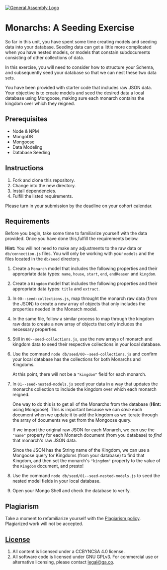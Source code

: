 [![General Assembly Logo](https://camo.githubusercontent.com/1a91b05b8f4d44b5bbfb83abac2b0996d8e26c92/687474703a2f2f692e696d6775722e636f6d2f6b6538555354712e706e67)](https://generalassemb.ly/education/web-development-immersive)

# Monarchs: A Seeding Exercise

So far in this unit, you have spent some time creating models and seeding data
into your database. Seeding data can get a little more complicated when you have
nested models, or models that constain subdocuments consisting of other collections of data.

In this exercise, you will need to consider how to structure your Schema, and subsequently seed your database so that we can nest these two data sets.

You have been provided with starter code that includes raw JSON data. Your objective is to create models and seed the desired data a local database using Mongoose, making sure each monarch contains the kingdom
over which they reigned.

## Prerequisites

- Node & NPM
- MongoDB
- Mongoose
- Data Modeling
- Database Seeding

## Instructions

1. Fork and clone this repository.
1. Change into the new directory.
1. Install dependencies.
1. Fulfill the listed requirements.

Please turn in your submission by the deadline on your cohort calendar.

## Requirements

Before you begin, take some time to familiarize yourself with the data provided.
Once you have done this,fulfill the requirements below.

**Hint:** You will not need to make any adjustments to the raw data or `db/connection.js` files. You will only be working with your `models` and the files located in the `db/seed` directory.

1. Create a `Monarch` model that includes the following properties and their appropriate data types: `name`, `house`, `start`, `end`, `endReason` and `kingdom`.

1. Create a `Kingdom` model that includes the following properties and their appropriate data types: `title` and `extract`.

1. In `00--seed-collections.js`, map throught the monarch raw data (from the
   JSON) to create a new array of objects that only includes the properties
   needed in the Monarch model.

1. In the same file, follow a similar process to map through the kingdom raw
   data to create a new array of objects that only includes the necessary
   properties.

1. Still in `00--seed-collections.js`, use the new arrays of monarch and kingdom
   data to seed their respective collections in your local database.

1. Use the command `node db/seed/00--seed-collections.js` and confirm your local database
   has the collections for both Monarchs and Kingdoms.

   At this point, there will not be a `"kingdom"` field for each monarch.

1. In `01--seed-nested-models.js` seed your data in a way that updates the
   monarchs collection to include the kingdom over which each
   monarch reigned.

   One way to do this is to get all of the Monarchs from the database (**Hint:**
   using Mongoose). This is important because we can _save_ each document when
   we update it to add the kingdom as we iterate through the array of documents
   we get from the Mongoose query.

   If we import the original raw JSON for each Monarch, we can use the `"name"` property for each Monarch document (from you database) to _find_
   that monarch's raw JSON data.

   Since the JSON has the String name of the Kingdom, we can use a Mongoose
   query for Kingdoms (from your database) to find that Kingdom, and then set the monarch's `"kingdom"` property to the value of the `Kingdom` document, and presto!

1. Use the command `node db/seed/01--seed-nested-models.js` to seed the nested model
   fields in your local database.

1. Open your Mongo Shell and check the database to verify.

<!-- ## Bonus

Use the `.populate` method to display the `name` and `extract` from each kingdom
in the monarchs collection.

[Mongoose Documentation on Query Population](https://mongoosejs.com/docs/3.4.x/docs/populate.html) -->

## Plagiarism

Take a moment to refamiliarize yourself with the
[Plagiarism policy](https://git.generalassemb.ly/DC-WDI/Administrative/blob/master/plagiarism.md).
Plagiarized work will not be accepted.

## [License](LICENSE)

1.  All content is licensed under a CC­BY­NC­SA 4.0 license.
1.  All software code is licensed under GNU GPLv3. For commercial use or
    alternative licensing, please contact legal@ga.co.
